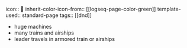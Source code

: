 icon:: 🔫
inherit-color-icon-from:: [[logseq-page-color-green]]
template-used:: standard-page
tags:: [[dnd]]

- huge machines
- many trains and airships
- leader travels in armored train or airships